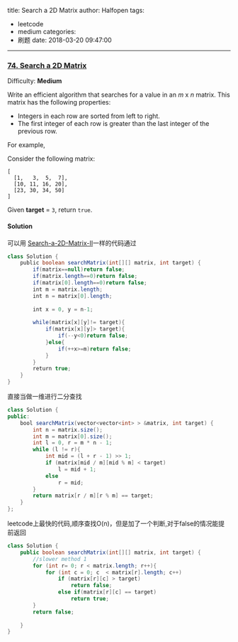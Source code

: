 title: Search a 2D Matrix
author: Halfopen
tags:
  - leetcode
  - medium
categories:
  - 刷题
date: 2018-03-20 09:47:00
---
### [74\. Search a 2D Matrix](https://leetcode.com/problems/search-a-2d-matrix/description/)

Difficulty: **Medium**



Write an efficient algorithm that searches for a value in an _m_ x _n_ matrix. This matrix has the following properties:

*   Integers in each row are sorted from left to right.
*   The first integer of each row is greater than the last integer of the previous row.

For example,

Consider the following matrix:

```
[
  [1,   3,  5,  7],
  [10, 11, 16, 20],
  [23, 30, 34, 50]
]
```

Given **target** = `3`, return `true`.



#### Solution
可以用 [Search-a-2D-Matrix-II](2018/03/20/Search-a-2D-Matrix-II/)一样的代码通过
```java
class Solution {
    public boolean searchMatrix(int[][] matrix, int target) {
        if(matrix==null)return false;
        if(matrix.length==0)return false;
        if(matrix[0].length==0)return false;
        int m = matrix.length;
        int n = matrix[0].length;
        
        int x = 0, y = n-1;
        
        while(matrix[x][y]!= target){ 
            if(matrix[x][y]> target){
                if(--y<0)return false;
            }else{
                if(++x>=m)return false;
            }
        }
        return true;
    }
}
```

直接当做一维进行二分查找
```java
class Solution {
public:
    bool searchMatrix(vector<vector<int> > &matrix, int target) {
        int n = matrix.size();
        int m = matrix[0].size();
        int l = 0, r = m * n - 1;
        while (l != r){
            int mid = (l + r - 1) >> 1;
            if (matrix[mid / m][mid % m] < target)
                l = mid + 1;
            else 
                r = mid;
        }
        return matrix[r / m][r % m] == target;
    }
};
```

leetcode上最快的代码,顺序查找O(n)，但是加了一个判断,对于false的情况能提前返回

```java
class Solution {
    public boolean searchMatrix(int[][] matrix, int target) {
        //slower method 1
        for (int r= 0; r < matrix.length; r++){
            for (int c = 0; c  < matrix[r].length; c++)
                if (matrix[r][c] > target)
                    return false;
                else if(matrix[r][c] == target)
                    return true;
        }
        return false;
        
    }
}
```
